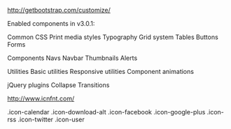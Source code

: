 http://getbootstrap.com/customize/

Enabled components in v3.0.1:


Common CSS
  Print media styles
  Typography
  Grid system
  Tables
  Buttons
  Forms

Components
  Navs
  Navbar
  Thumbnails
  Alerts

Utilities
  Basic utilities
  Responsive utilities
  Component animations

jQuery plugins
  Collapse
  Transitions


http://www.icnfnt.com/

.icon-calendar
.icon-download-alt
.icon-facebook
.icon-google-plus
.icon-rss
.icon-twitter
.icon-user
